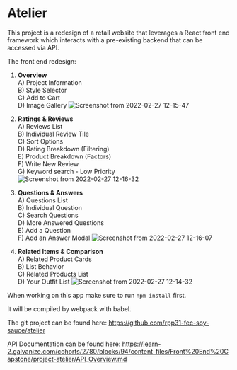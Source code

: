 # Atelier

This project is a redesign of a retail website that leverages a React front end framework which interacts with a pre-existing backend that can be accessed via API.

The front end redesign:

1) **Overview** \
    A) Project Information\
    B) Style Selector\
    C) Add to Cart\
    D) Image Gallery
    ![Screenshot from 2022-02-27 12-15-47](https://user-images.githubusercontent.com/81498700/155902411-7462d423-94f1-41b5-9480-f7e1592b3797.png)

2) **Ratings & Reviews** \
    A) Reviews List\
    B) Individual Review Tile\
    C) Sort Options\
    D) Rating Breakdown (Filtering)\
    E) Product Breakdown (Factors)\
    F) Write New Review\
    G) Keyword search - Low Priority
    ![Screenshot from 2022-02-27 12-16-32](https://user-images.githubusercontent.com/81498700/155902431-b47a63e0-10f3-4390-84e5-e61336da69fe.png)

3) **Questions & Answers** \
    A) Questions List\
    B) Individual Question\
    C) Search Questions\
    D) More Answered Questions\
    E) Add a Question\
    F) Add an Answer Modal
    ![Screenshot from 2022-02-27 12-16-07](https://user-images.githubusercontent.com/81498700/155902441-1aa877e6-540f-48ca-83ec-ef6f7901b101.png)

4) **Related Items & Comparison** \
    A) Related Product Cards\
    B) List Behavior\
    C) Related Products List\
    D) Your Outfit List
    ![Screenshot from 2022-02-27 12-14-32](https://user-images.githubusercontent.com/81498700/155902445-76cc6608-4d2b-4064-8987-cf8f50ff28ba.png)


When working on this app make sure to run `npm install` first.

It will be compiled by webpack with babel.

The git project can be found here: https://github.com/rpp31-fec-soy-sauce/atelier 

API Documentation can be found here: https://learn-2.galvanize.com/cohorts/2780/blocks/94/content_files/Front%20End%20Capstone/project-atelier/API_Overview.md
